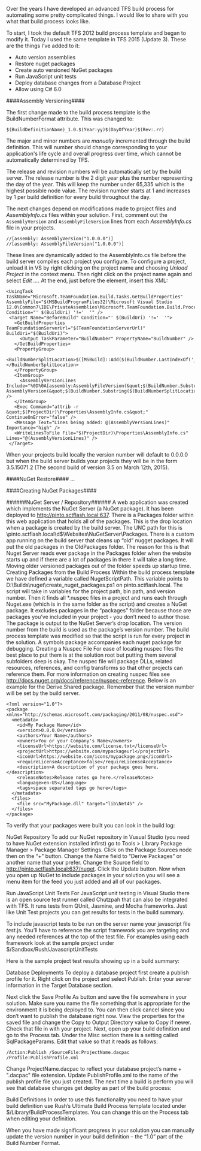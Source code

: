 Over the years I have developed an advanced TFS build process for automating some pretty complicated things. I would like to share with you what that build process looks like.

To start, I took the default TFS 2012 build process template and began to modify it. Today I used the same template in TFS 2015 (Update 3). These are the things I've added to it:

- Auto version assemblies
- Restore nuget packages
- Create auto versioned NuGet packages
- Run JavaScript unit tests
- Deploy database changes from a Database Project
- Allow using C# 6.0

####Assembly Versioning####

The first change made to the build process template is the BuildNumberFormat attribute. This was changed to:

```
$(BuildDefinitionName)_1.0.$(Year:yy)$(DayOfYear)$(Rev:.rr)
```
 
The major and minor numbers are *manually* incremented through the build definition. This will number should change corresponding to your application's life cycle and overall progress over time, which cannot be automatically determined by TFS.

The release and revision numbers will be automatically set by the build server. The release number is the 2 digit year plus the number representing the day of the year. This will keep the number under 65,335 which is the highest possible node value. The revision number starts at 1 and increases by 1 per build definition for every build throughout the day.
 
The next changes depend on modifications made to project files and *AssemblyInfo.cs* files within your solution. First, comment out the `AssemblyVersion` and `AssemblyFileVersion` lines from each *AssemblyInfo.cs* file in your projects.

```
//[assembly: AssemblyVersion("1.0.0.0")]
//[assembly: AssemblyFileVersion("1.0.0.0")]
```
 
These lines are dynamically added to the AssemblyInfo.cs file before the build server compiles each project you configure. To configure a project, unload it in VS by right clicking on the project name and choosing *Unload Project* in the context menu. Then right click on the project name again and select *Edit <project name>…*.  At the end, just before the </Project> element, insert this XML:

``` 
<UsingTask TaskName="Microsoft.TeamFoundation.Build.Tasks.GetBuildProperties" AssemblyFile="$(MSBuildProgramFiles32)\Microsoft Visual Studio 12.0\Common7\IDE\PrivateAssemblies\Microsoft.TeamFoundation.Build.ProcessComponents.dll" Condition="' $(BuildUri) '!='  '" />
 <Target Name="BeforeBuild" Condition="' $(BuildUri) '!='  '">
   <GetBuildProperties TeamFoundationServerUrl="$(TeamFoundationServerUrl)" BuildUri="$(BuildUri)">
     <Output TaskParameter="BuildNumber" PropertyName="BuildNumber" />
   </GetBuildProperties>
   <PropertyGroup>
     <BuildNumberSplitLocation>$([MSBuild]::Add($(BuildNumber.LastIndexOf('_')),1))</BuildNumberSplitLocation>
   </PropertyGroup>
   <ItemGroup>
     <AssemblyVersionLines Include="%0D%0A[assembly:AssemblyFileVersion(&quot;$(BuildNumber.Substring($(BuildNumberSplitLocation)))&quot;)]%0D%0A[assembly: AssemblyVersion(&quot;$(BuildNumber.Substring($(BuildNumberSplitLocation)))&quot;)]%0D%0A" />
   </ItemGroup>
   <Exec Command="attrib -r &quot;$(ProjectDir)\Properties\AssemblyInfo.cs&quot;" ContinueOnError="false" />
   <Message Text="Lines being added: @(AssemblyVersionLines)" Importance="high" />
   <WriteLinesToFile File="$(ProjectDir)\Properties\AssemblyInfo.cs" Lines="@(AssemblyVersionLines)" />
 </Target>
```
 
When your projects build locally the version number will default to 0.0.0.0 but when the build server builds your projects they will be in the form 3.5.15071.2 (The second build of version 3.5 on March 12th, 2015).

####NuGet Restore####
...
 
####Creating NuGet Packages####

######NuGet Server / Repository######
A web application was created which implements the NuGet Server (a NuGet package). It has been deployed to http://pinto.sctflash.local:637. There is a Packages folder within this web application that holds all of the packages. This is the drop location when a package is created by the build server. The UNC path for this is
\\pinto.sctflash.local\d$\Websites\NuGetServer\Packages. There is a custom app running on the build server that cleans up “old” nugget packages. It will put the old packages in the OldPackages folder. The reason for this is that Nuget Server reads ever package in the Packages folder when the website starts up and if there are a lot of packages in there it will take a long time. Moving older versioned packages out of the folder speeds up startup time.
Creating Packages from the Build Process
Within the build process template we have defined a variable called NugetScriptPath.  This variable points to D:\Builds\nuget\create_nuget_packages.ps1 on pinto.sctflash.local. The script will take in variables for the project path, bin path, and version number. Then it finds all *.nuspec files in a project and runs each through Nuget.exe (which is in the same folder as the script) and creates a NuGet package. It excludes packages in the “packages” folder because those are packages you’ve included in your project - you don’t need to author those. The package is output to the NuGet Server’s drop location.  The version number from the build is used as the package’s version number. The build process template was modified so that the script is run for every project in the solution. A symbols package accompanies each nuget package for debugging.
Creating a Nuspec File
For ease of locating nuspec files the best place to put them is at the solution root but putting them several subfolders deep is okay. The nuspec file will package DLLs, related resources, references, and config transforms so that other projects can reference them. For more information on creating nuspec files see http://docs.nuget.org/docs/reference/nuspec-reference. Below is an example for the Derive.Shared package. Remember that the version number will be set by the build server.

```
<?xml version="1.0"?>
<package xmlns="http://schemas.microsoft.com/packaging/2011/08/nuspec.xsd">
  <metadata>
    <id>My Package Name</id>
    <version>0.0.0.0</version>
    <authors>Your Name</authors>
    <owners>You or your Company's Name</owners>
    <licenseUrl>https://website.com/license.txt</licenseUrl>
    <projectUrl>https://website.com/mypackageurl</projectUrl>
    <iconUrl>https://website.com/icons/mypackage.png</iconUrl>
    <requireLicenseAcceptance>false</requireLicenseAcceptance>
    <description>A description of your package goes here.</description>
    <releaseNotes>Release notes go here.</releaseNotes>
    <language>en-US</language>
    <tags>space separated tags go here</tags>
  </metadata>
  <files>
    <file src="MyPackage.dll" target="lib\Net45" />
  </files>
</package>
```
 
To verify that your packages were built you can look in the build log:

NuGet Repository
To add our NuGet repository in Vusual Studio (you need to have NuGet extension installed infirst) go to Tools > Library Package Manager > Package Manager Settings. Click on the Package Sources node then on the “+” button. Change the Name field to “Derive Packages” or another name that your prefer. Change the Source field to http://pinto.sctflash.local:637/nuget. Click the Update button. Now when you open up NuGet to include packages in your solution you will see a menu item for the feed you just added and all of our packages.

Run JavaScript Unit Tests
For JavaScript unit testing in Visual Studio there is an open source test runner called Chutzpah that can also be integrated with TFS. It runs tests from QUnit, Jasmine, and Mocha frameworks. Just like Unit Test projects you can get results for tests in the build summary.
 
To include javascript tests to be run on the server name your javascript file *test*.js. You’ll have to reference the script framework you are targeting and any needed references at the top of the test file. For examples using each framework look at the sample project under $/Sandbox/Rush/JavascriptUnitTests

Here is the sample project test results showing up in a build summary:

Database Deployments
To deploy a database project first create a publish profile for it. Right click on the project and select Publish. Enter your server information in the Target Database section.
 
Next click the Save Profile As button and save the file somewhere in your solution. Make sure you name the file something that is appropriate for the environment it is being deployed to. You can then click cancel since you don’t want to publish the database right now. View the properties for the saved file and change the Copy to Output Directory value to Copy if newer. Check that file in with your project.
Next, open up your build definition and go to the Process tab. Under the Misc section there is a setting called SqlPackageParams. Edit that value so that it reads as follows:
 
```
/Action:Publish /SourceFile:ProjectName.dacpac /Profile:PublishProfile.xml
```
 
Change ProjectName.dacpac to reflect your database project’s name + ".dacpac" file extension. Update PublishProfile.xml to the name of the publish profile file you just created.
The next time a build is perform you will see that database changes get deploy as part of the build process:

Build Definitions
In order to use this functionality you need to have your build definition use Rush’s Ultimate Build Process template located under $/Library/BuildProcessTemplates. You can change this on the Process tab when editing your definition.

When you have made significant progress in your solution you can manually update the version number in your build definition – the “1.0” part of the Build Number Format.
